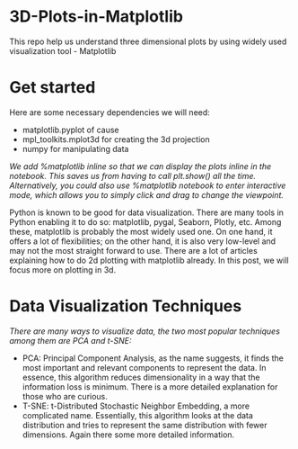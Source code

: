 # 3D-Plots-in-Matplotlib
This repo help us understand three dimensional plots by using widely used visualization tool - Matplotlib

# Get started
Here are some necessary dependencies we will need: <br>
- matplotlib.pyplot of cause
- mpl_toolkits.mplot3d for creating the 3d projection
- numpy for manipulating data

*We add %matplotlib inline so that we can display the plots inline in the notebook. This saves us from having to call plt.show() all the time. Alternatively, you could also use %matplotlib notebook to enter interactive mode, which allows you to simply click and drag to change the viewpoint.*

Python is known to be good for data visualization. There are many tools in Python enabling it to do so: matplotlib, pygal, Seaborn, Plotly, etc. Among these, matplotlib is probably the most widely used one. On one hand, it offers a lot of flexibilities; on the other hand, it is also very low-level and may not the most straight forward to use. There are a lot of articles explaining how to do 2d plotting with matplotlib already. In this post, we will focus more on plotting in 3d.

# Data Visualization Techniques
*There are many ways to visualize data, the two most popular techniques among them are PCA and t-SNE:*<br>
- PCA: Principal Component Analysis, as the name suggests, it finds the most important and relevant components to represent the data. In essence, this algorithm reduces dimensionality in a way that the information loss is minimum. There is a more detailed explanation for those who are curious.
- T-SNE: t-Distributed Stochastic Neighbor Embedding, a more complicated name. Essentially, this algorithm looks at the data distribution and tries to represent the same distribution with fewer dimensions. Again there some more detailed information.

